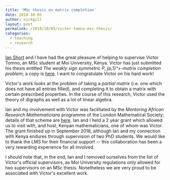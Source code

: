 ```yaml
---
title: 'MSc thesis on matrix completion'
date: 2018-10-05
author: nickgill
layout: post
permalink: /2018/10/05/victor-tomno-msc-thesis/
categories:
  - teaching
  - research
---
```


<a href = "http://users.mct.open.ac.uk/is3649/index.php">Ian Short</a> and I have had the great pleasure of helping to supervise Victor Tomno, an MSc student at Moi University, Kenya. Victor has just submitted his thesis entitled *The weakly sign symmetric P_{p,1}^+-matrix completion problem*; a copy is <a href = "/MSc_VictorTomno.pdf">here</a>. I want to congratulate Victor on his hard work!

Victor's work looks at the problem of taking a *partial matrix* (i.e. one which does not have all entries filled), and completing it to obtain a matrix with certain prescribed properties. In the course of this research, Victor used the theory of digraphs as well as a lot of linear algebra.

Ian and my involvement with Victor was facilitated by the *Mentoring African Research Mathematicians* programme of the London Mathematical Society; details of that scheme are <a href = "https://www.lms.ac.uk/grants/mentoring-african-research-mathematics">here</a>. Ian and I held a 2 year grant which allowed us to visit with, and host, Kenyan mathematicians, one of whom was Victor. The grant finished up in September 2018, although Ian and my connection with Kenya endures through supervision of two PhD students. We would like to thank the LMS for their financial support -- this collaboration has been a very rewarding experience for all involved.

I should note that, in the end, Ian and I removed ourselves from the list of Victor's official supervisors, as Moi University regulations only allowed for two supervisors on an MSc thesis. Nonetheless we are very proud to be associated with Victor's excellent work.
